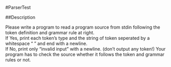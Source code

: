 #ParserTest  

##Description

Please write a program to read a program source from stdin following the token definition 
and grammar rule at right.  
If Yes, print each token’s type and the string of token seperated by a whitespace “ ” and 
end with a newline.   
If No, print only “invalid input” with a newline. (don’t output any token!)
Your program has to check the source whether it follows the token and grammar rules or 
not.  

